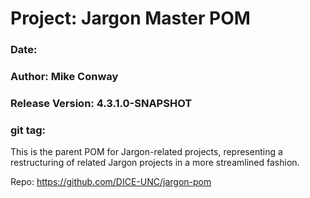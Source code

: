 # Project: Jargon Master POM
### Date: 
### Author: Mike Conway
### Release Version: 4.3.1.0-SNAPSHOT

### git tag:

This is the parent POM for Jargon-related projects, representing a restructuring of related Jargon projects in a more streamlined fashion.

Repo: https://github.com/DICE-UNC/jargon-pom

